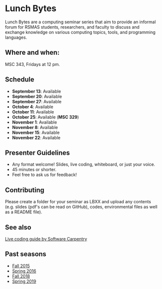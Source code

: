 # Lunch Bytes

Lunch Bytes are a computing seminar series that aim to provide an informal forum for RSMAS students, 
researchers, and faculty to discuss and exchange knowledge on various computing topics, tools, and programming languages.

## Where and when:

MSC 343, Fridays at 12 pm.

## Schedule

* **September 13**: Available
* **September 20**: Available
* **September 27**: Available
* **October 4**: Available
* **October 11**: Available
* **October 25**: Available (**MSC 329**)
* **November 1**: Available
* **November 8**: Available
* **November 15**: Available
* **November 22**: Available

## Presenter Guidelines

* Any format welcome! Slides, live coding, whiteboard, or just your voice.
* 45 minutes or shorter.
* Feel free to ask us for feedback!

## Contributing

Please create a folder for your seminar as LBXX and upload any contents (e.g. slides (pdf's can be read on GitHub), codes, environmental files as well as a README file).

## See also

[Live coding guide by Software Carpentry](http://swcarpentry.github.io/swc-releases/2017.02/instructor-training/13-live/)

## Past seasons

* [Fall 2015](Fall_2015)
* [Spring 2016](Spring_2016)
* [Fall 2018](Fall_2018)
* [Spring 2019](Spring_2019)
